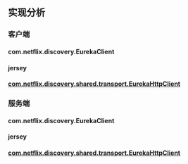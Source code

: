 ## 实现分析

### 客户端
#### com.netflix.discovery.EurekaClient
#### jersey
#### [com.netflix.discovery.shared.transport.EurekaHttpClient](chapter02-01.md)

### 服务端
#### com.netflix.discovery.EurekaClient
#### jersey 
#### [com.netflix.discovery.shared.transport.EurekaHttpClient](chapter02-02.md)
